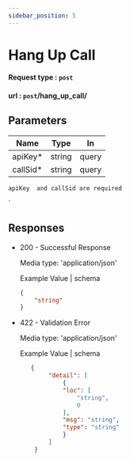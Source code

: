 ```yaml
---
sidebar_position: 5
---
```


# Hang Up Call


 #### Request type : ```post```
  #### url : ```post```/hang_up_call/

## Parameters



| Name   | Type   | In     |
|--------|--------|--------|
| apiKey*| string | query  |
|callSid*| string | query  |


``` apiKey  and callSid are required ```

`

## Responses
- 200 - Successful Response

    Media type: 'application/json'

   
    Example Value | schema 

    ```json
    {
        "string"
    }
    ```
- 422 - Validation Error

    Media type: 'application/json'

    Example Value | schema 
    ```json
       {
            "detail": [
                {
                "loc": [
                    "string",
                    0
                ],
                "msg": "string",
                "type": "string"
                }
            ]
        }

     ```